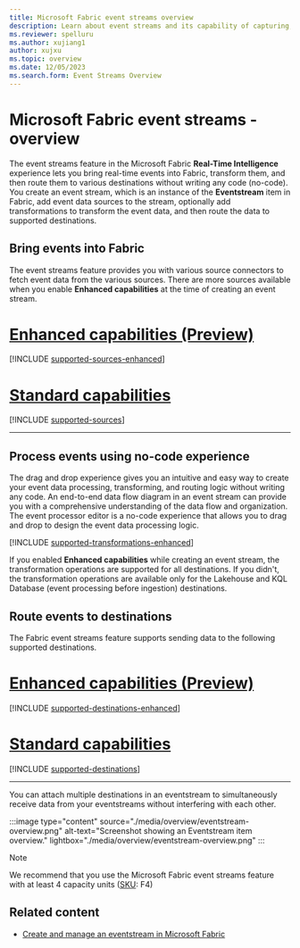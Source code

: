 ```yaml
---
title: Microsoft Fabric event streams overview
description: Learn about event streams and its capability of capturing, transforming, and routing real-time events to various destinations in Microsoft Fabric.
ms.reviewer: spelluru
ms.author: xujiang1
author: xujxu
ms.topic: overview
ms.date: 12/05/2023
ms.search.form: Event Streams Overview
---
```


# Microsoft Fabric event streams - overview
The event streams feature in the Microsoft Fabric **Real-Time Intelligence** experience lets you bring real-time events into Fabric, transform them, and then route them to various destinations without writing any code (no-code). You create an event stream, which is an instance of the **Eventstream** item in Fabric, add event data sources to the stream, optionally add transformations to transform the event data, and then route the data to supported destinations. 

## Bring events into Fabric
The event streams feature provides you with various source connectors to fetch event data from the various sources. There are more sources available when you enable **Enhanced capabilities** at the time of creating an event stream. 

# [Enhanced capabilities (Preview)](#tab/enhancedcapabilities)

[!INCLUDE [supported-sources-enhanced](./includes/supported-sources-enhanced.md)]

# [Standard capabilities](#tab/standardcapabilities)

[!INCLUDE [supported-sources](./includes/supported-sources.md)]

---

## Process events using no-code experience
The drag and drop experience gives you an intuitive and easy way to create your event data processing, transforming, and routing logic without writing any code. An end-to-end data flow diagram in an event stream can provide you with a comprehensive understanding of the data flow and organization. The event processor editor is a no-code experience that allows you to drag and drop to design the event data processing logic. 

[!INCLUDE [supported-transformations-enhanced](./includes/supported-transformations-enhanced.md)]

If you enabled **Enhanced capabilities** while creating an event stream, the transformation operations are supported for all destinations. If you didn't, the transformation operations are available only for the Lakehouse and KQL Database (event processing before ingestion) destinations. 

## Route events to destinations
The Fabric event streams feature supports sending data to the following supported destinations. 

# [Enhanced capabilities (Preview)](#tab/enhancedcapabilities)

[!INCLUDE [supported-destinations-enhanced](./includes/supported-destinations-enhanced.md)]

# [Standard capabilities](#tab/standardcapabilities)

[!INCLUDE [supported-destinations](./includes/supported-destinations.md)]

---

You can attach multiple destinations in an eventstream to simultaneously receive data from your eventstreams without interfering with each other.

:::image type="content" source="./media/overview/eventstream-overview.png" alt-text="Screenshot showing an Eventstream item overview." lightbox="./media/overview/eventstream-overview.png" :::

> [!NOTE]
> We recommend that you use the Microsoft Fabric event streams feature with at least 4 capacity units ([SKU](../../enterprise/licenses.md#capacity-license): F4)

## Related content

- [Create and manage an eventstream in Microsoft Fabric](./create-manage-an-eventstream.md)
